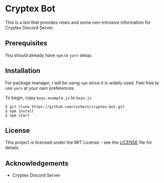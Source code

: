 # Cryptex Bot
This is a bot that provides news and some non-intrusive information for Cryptex Discord Server.

## Prerequisites
You should already have `npm` or `yarn` setup.

## Installation
For package manager, I will be using `npm` since it is widely used. Feel free to use `yarn` at your own preferences.

To begin, copy `keys.example.js` to `keys.js`

```
$ git clone https://github.com/ruchern/cryptex-bot.git
$ npm install
$ npm start
```

## License
This project is licensed under the MIT License - see the [LICENSE](LICENSE) file for details

## Acknowledgements
- Cryptex Discord Server
